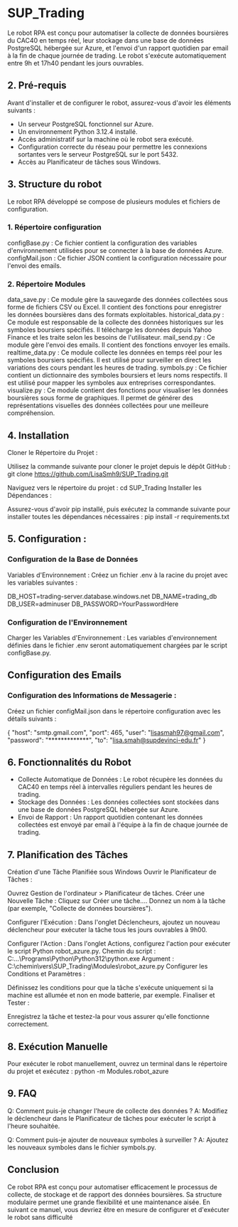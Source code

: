 # SUP_Trading
Le robot RPA est conçu pour automatiser la collecte de données boursières du CAC40 en temps réel, leur stockage dans une base de données PostgreSQL hébergée sur Azure, et l'envoi d'un rapport quotidien par email à la fin de chaque journée de trading. Le robot s'exécute automatiquement entre 9h et 17h40 pendant les jours ouvrables.

## 2. Pré-requis
Avant d'installer et de configurer le robot, assurez-vous d'avoir les éléments suivants :

- Un serveur PostgreSQL fonctionnel sur Azure.
- Un environnement Python 3.12.4 installé.
- Accès administratif sur la machine où le robot sera exécuté.
- Configuration correcte du réseau pour permettre les connexions sortantes vers le serveur PostgreSQL sur le port 5432.
- Accès au Planificateur de tâches sous Windows.

## 3. Structure du robot
Le robot RPA développé se compose de plusieurs modules et fichiers de configuration. 

### 1. Répertoire configuration
configBase.py : Ce fichier contient la configuration des variables d'environnement utilisées pour se connecter à la base de données Azure. 
configMail.json : Ce fichier JSON contient la configuration nécessaire pour l'envoi des emails. 

### 2. Répertoire Modules
data_save.py : Ce module gère la sauvegarde des données collectées sous forme de fichiers CSV ou Excel. Il contient des fonctions pour enregistrer les données boursières dans des formats exploitables.
historical_data.py : Ce module est responsable de la collecte des données historiques sur les symboles boursiers spécifiés. Il télécharge les données depuis Yahoo Finance et les traite selon les besoins de l'utilisateur.
mail_send.py : Ce module gère l'envoi des emails. Il contient des fonctions envoyer les emails.
realtime_data.py : Ce module collecte les données en temps réel pour les symboles boursiers spécifiés. Il est utilisé pour surveiller en direct les variations des cours pendant les heures de trading.
symbols.py : Ce fichier contient un dictionnaire des symboles boursiers et leurs noms respectifs. Il est utilisé pour mapper les symboles aux entreprises correspondantes.
visualize.py : Ce module contient des fonctions pour visualiser les données boursières sous forme de graphiques. Il permet de générer des représentations visuelles des données collectées pour une meilleure compréhension.

## 4. Installation
Cloner le Répertoire du Projet :

Utilisez la commande suivante pour cloner le projet depuis le dépôt GitHub :
git clone https://github.com/LisaSmh9/SUP_Trading.git

Naviguez vers le répertoire du projet :
cd SUP_Trading
Installer les Dépendances :

Assurez-vous d'avoir pip installé, puis exécutez la commande suivante pour installer toutes les dépendances nécessaires :
pip install -r requirements.txt

## 5. Configuration :
### Configuration de la Base de Données
Variables d'Environnement :
Créez un fichier .env à la racine du projet avec les variables suivantes :

DB_HOST=trading-server.database.windows.net
DB_NAME=trading_db
DB_USER=adminuser
DB_PASSWORD=YourPasswordHere


### Configuration de l'Environnement
Charger les Variables d'Environnement :
Les variables d'environnement définies dans le fichier .env seront automatiquement chargées par le script configBase.py.


## Configuration des Emails
### Configuration des Informations de Messagerie :
Créez un fichier configMail.json dans le répertoire configuration avec les détails suivants :

{
    "host": "smtp.gmail.com",
    "port": 465,
    "user": "lisasmah97@gmail.com",
    "password": "*************",
    "to": "lisa.smah@supdevinci-edu.fr"
}

## 6. Fonctionnalités du Robot
- Collecte Automatique de Données : Le robot récupère les données du CAC40 en temps réel à intervalles réguliers pendant les heures de trading.
- Stockage des Données : Les données collectées sont stockées dans une base de données PostgreSQL hébergée sur Azure.
- Envoi de Rapport : Un rapport quotidien contenant les données collectées est envoyé par email à l'équipe à la fin de chaque journée de trading.


## 7. Planification des Tâches
Création d'une Tâche Planifiée sous Windows
Ouvrir le Planificateur de Tâches :

Ouvrez Gestion de l'ordinateur > Planificateur de tâches.
Créer une Nouvelle Tâche :
Cliquez sur Créer une tâche....
Donnez un nom à la tâche (par exemple, "Collecte de données boursières").

Configurer l'Exécution :
Dans l'onglet Déclencheurs, ajoutez un nouveau déclencheur pour exécuter la tâche tous les jours ouvrables à 9h00.

Configurer l'Action :
Dans l'onglet Actions, configurez l'action pour exécuter le script Python robot_azure.py.
Chemin du script :
C:\...\Programs\Python\Python312\python.exe
Argument :
C:\chemin\vers\SUP_Trading\Modules\robot_azure.py
Configurer les Conditions et Paramètres :

Définissez les conditions pour que la tâche s'exécute uniquement si la machine est allumée et non en mode batterie, par exemple.
Finaliser et Tester :

Enregistrez la tâche et testez-la pour vous assurer qu'elle fonctionne correctement.

## 8. Exécution Manuelle
Pour exécuter le robot manuellement, ouvrez un terminal dans le répertoire du projet et exécutez :
python -m Modules.robot_azure

## 9. FAQ
Q: Comment puis-je changer l'heure de collecte des données ?
A: Modifiez le déclencheur dans le Planificateur de tâches pour exécuter le script à l'heure souhaitée.

Q: Comment puis-je ajouter de nouveaux symboles à surveiller ?
A: Ajoutez les nouveaux symboles dans le fichier symbols.py.

## Conclusion
Ce robot RPA est conçu pour automatiser efficacement le processus de collecte, de stockage et de rapport des données boursières. Sa structure modulaire permet une grande flexibilité et une maintenance aisée. En suivant ce manuel, vous devriez être en mesure de configurer et d'exécuter le robot sans difficulté
